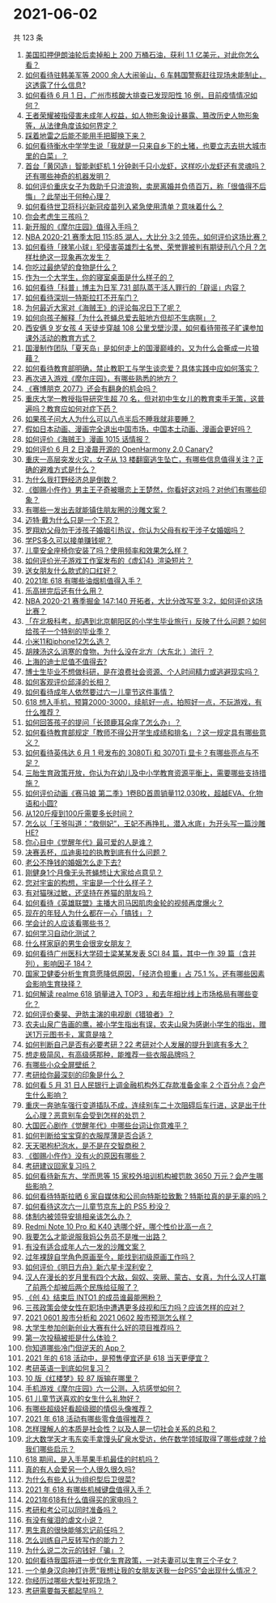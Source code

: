 # 2021-06-02

共 123 条

<!-- BEGIN -->
<!-- 最后更新时间 Wed Jun 02 2021 15:36:37 GMT+0800 (China Standard Time) -->

1. [美国扣押伊朗油轮后卖掉船上 200 万桶石油，获利 1.1
   亿美元，对此你怎么看？](https://www.zhihu.com/question/462609621)
2. [如何看待驻韩美军等 2000 余人大闹釜山，6
   车韩国警察赶往现场未能制止，这透露了什么信息?](https://www.zhihu.com/question/462483378)
3. [如何看待 6 月 1 日，广州市核酸大排查已发现阳性 16
   例，目前疫情情况如何？](https://www.zhihu.com/question/462608073)
4. [王者荣耀被指侵害未成年人权益，如人物形象设计暴露、篡改历史人物形象等，从法律角度该如何界定？](https://www.zhihu.com/question/462570583)
5. [踩着地雷之后能不能用手把脚换下来？](https://www.zhihu.com/question/423574764)
6. [如何看待衡水中学学生说「我就是一只来自乡下的土猪，也要立志去拱大城市里的白菜」？](https://www.zhihu.com/question/462345321)
7. [首台「黄冈造」智能剥虾机 1
   分钟剥千只小龙虾，这样吃小龙虾还有灵魂吗？还有哪些神奇的机器发明？](https://www.zhihu.com/question/461349209)
8. [如何评价重庆女子为救助千只流浪狗，卖房离婚并负债百万，称「很值得不后悔」？此举出于何种心理？](https://www.zhihu.com/question/462541195)
9. [如何看待世卫将科兴新冠疫苗列入紧急使用清单？意味着什么？](https://www.zhihu.com/question/462658698)
10. [你会考虑生三孩吗？](https://www.zhihu.com/question/462397389)
11. [新开服的《摩尔庄园》值得入手吗？](https://www.zhihu.com/question/462528988)
12. [NBA 2020-21 赛季太阳 115:85 湖人，大比分 3:2
    领先，如何评价这场比赛？](https://www.zhihu.com/question/462706525)
13. [如何看待「辣笔小球」犯侵害英雄烈士名誉、荣誉罪被判有期徒刑八个月？怎样杜绝这一现象再次发生？](https://www.zhihu.com/question/462424984)
14. [你吃过最绝望的食物是什么？](https://www.zhihu.com/question/266593795)
15. [作为一个大学生，你的寝室桌面是什么样子的？](https://www.zhihu.com/question/319191971)
16. [如何看待「科普」博主为日军 731
    部队蒸干活人罪行的「辟谣」内容？](https://www.zhihu.com/question/462729507)
17. [如何看待深圳一特斯拉打不开车门？](https://www.zhihu.com/question/462370714)
18. [为何最近大家对《海贼王》的评论每况日下了呢？](https://www.zhihu.com/question/462399807)
19. [如何向孩子解释「为什么苍蝇总爱去脏地方但却不生病啊」？](https://www.zhihu.com/question/322221205)
20. [西安俩 9 岁女孩 4 天徒步穿越 108
    公里戈壁沙漠，如何看待带孩子旷课参加课外活动的教育方式？](https://www.zhihu.com/question/462542969)
21. [国漫制作团队「夏天岛」是如何走上的国漫巅峰的，又为什么会撕成一片狼藉？](https://www.zhihu.com/question/462243145)
22. [如何看待教育部明确，禁止教职工与学生谈恋爱？具体实践中应如何落实？](https://www.zhihu.com/question/462607174)
23. [再次进入游戏《摩尔庄园》，有哪些熟悉的地方？](https://www.zhihu.com/question/462545853)
24. [《赛博朋克 2077》还会有翻身的机会吗？](https://www.zhihu.com/question/451861978)
25. [重庆大学一教授指导研究生超 70
    名，但对初中生女儿的教育束手无策，这普遍吗？教育应如何对症下药？](https://www.zhihu.com/question/462546679)
26. [如果孩子问大人为什么可以八点半后不睡我就非要睡？](https://www.zhihu.com/question/387591335)
27. [假如日本动画、漫画完全退出中国市场，中国本土动画、漫画会更好吗？](https://www.zhihu.com/question/461084402)
28. [如何评价《海贼王》漫画 1015 话情报？](https://www.zhihu.com/question/462658105)
29. [如何评价 6 月 2 日凌晨开源的 OpenHarmony 2.0
    Canary?](https://www.zhihu.com/question/462685335)
30. [重庆一高层突发火灾，女子从 13
    楼翻窗逃生坠亡，有哪些信息值得关注？正确的避难方式是什么？](https://www.zhihu.com/question/462732429)
31. [为什么我打野经济总是倒数？](https://www.zhihu.com/question/461590387)
32. [《御赐小仵作》男主王子奇被曝恋上王楚然，你看好这对吗？对他们有哪些印象？](https://www.zhihu.com/question/462561282)
33. [有哪些一发出去就能镇住朋友圈的沙雕文案？](https://www.zhihu.com/question/441111291)
34. [迈特·戴为什么只是一个下忍？](https://www.zhihu.com/question/450399642)
35. [罗翔劝父母勿干涉孩子婚姻引热议，你认为父母有权干涉子女婚姻吗？](https://www.zhihu.com/question/462591633)
36. [学PS多久可以接单赚钱呢？](https://www.zhihu.com/question/434494624)
37. [儿童安全座椅你安装了吗？使用频率和效果怎么样？](https://www.zhihu.com/question/462368515)
38. [如何评价光子游戏工作室发布的《虚幻4》渲染短片？](https://www.zhihu.com/question/460068126)
39. [送女朋友什么款式的口红好？](https://www.zhihu.com/question/264650346)
40. [2021年 618 有哪些油烟机值得入手？](https://www.zhihu.com/question/457255641)
41. [乐高拼完后还有什么用？](https://www.zhihu.com/question/436748383)
42. [NBA 2020-21 赛季掘金 147:140 开拓者，大比分改写至
    3:2，如何评价这场比赛？](https://www.zhihu.com/question/462699119)
43. [「在北极科考，却遇到北京朝阳区的小学生毕业旅行」反映了什么问题？如何给孩子一个特别的毕业季？](https://www.zhihu.com/question/461429592)
44. [小米11和iphone12怎么选？](https://www.zhihu.com/question/434673403)
45. [胡辣汤这么消寒的食物，为什么没在北方（大东北 ）流行 ？](https://www.zhihu.com/question/424263115)
46. [上海的迪士尼值不值得去?](https://www.zhihu.com/question/394237201)
47. [博士生毕业不想做科研，是在浪费社会资源、个人时间精力或逃避现实吗？](https://www.zhihu.com/question/462265744)
48. [如何客观评价邱泽的长相？](https://www.zhihu.com/question/267131940)
49. [如何看待成年人依然要过六一儿童节这件事情？](https://www.zhihu.com/question/462357788)
50. [618
    想入手机，预算2000-3000，续航好一点，拍照好一点，不玩游戏，有什么推荐？](https://www.zhihu.com/question/457778088)
51. [如何回答孩子的提问「长颈鹿耳朵痒了怎么办」？](https://www.zhihu.com/question/459060337)
52. [如何看待教育部规定「教师不得公开学生成绩和排名」？这一规定具有哪些意义？](https://www.zhihu.com/question/462602539)
53. [如何看待英伟达 6 月 1 号发布的 3080Ti 和 3070Ti
    显卡？有哪些亮点与不足？](https://www.zhihu.com/question/462567339)
54. [三胎生育政策开放，你认为在幼儿及中小学教育资源平衡上，需要哪些支持措施？](https://www.zhihu.com/question/462407423)
55. [如何评价动画《赛马娘
    第二季》1卷BD首周销量112,030枚，超越EVA、化物语和小圆?](https://www.zhihu.com/question/462603480)
56. [从120斤瘦到100斤需要多长时间？](https://www.zhihu.com/question/302084700)
57. [怎么以「王爷叫道：“救侧妃”，王妃不再挣扎，潜入水底」为开头写一篇沙雕HE?](https://www.zhihu.com/question/461408214)
58. [你心目中《觉醒年代》最可爱的人是谁？](https://www.zhihu.com/question/461358216)
59. [决赛丢杯，瓜迪奥拉的执教到底有什么问题？](https://www.zhihu.com/question/462164773)
60. [老公不挣钱的婚姻怎么走下去?](https://www.zhihu.com/question/374704037)
61. [刚健身1个月像无头苍蝇想让大家给点意见？](https://www.zhihu.com/question/457794422)
62. [您对宇宙的构想，宇宙是一个什么样子？](https://www.zhihu.com/question/456708648)
63. [有对猫咪过敏，还坚持在养猫的朋友吗？](https://www.zhihu.com/question/333933090)
64. [如何看待《英雄联盟》主播大司马因肌肉金轮的视频再度爆火？](https://www.zhihu.com/question/461809084)
65. [现在的年轻人为什么都在一心「搞钱」？](https://www.zhihu.com/question/450839670)
66. [学会计的人应该看哪些书？](https://www.zhihu.com/question/41907188)
67. [如何学习自动化测试？](https://www.zhihu.com/question/22211535)
68. [什么样家庭的男生会很宠女朋友？](https://www.zhihu.com/question/313152078)
69. [如何看待广州医科大学硕士梁某某发表 SCI 84 篇，其中一作 39 篇（含并列），影响因子
    184？](https://www.zhihu.com/question/462366877)
70. [国家卫健委分析生育意愿降低原因，「经济负担重」占 75.1
    %，还有哪些因素会影响生育抉择？](https://www.zhihu.com/question/462526540)
71. [如何解读 realme 618 销量进入 TOP3
    ，和去年相比线上市场格局有哪些变化？](https://www.zhihu.com/question/462616403)
72. [如何评价秦昊、尹昉主演的电视剧《猎狼者》？](https://www.zhihu.com/question/455156529)
73. [农夫山泉广告画的鹰，被小学生指出有误，农夫山泉为感谢小学生的指出，赠送1万元图书卡，寓意是啥？](https://www.zhihu.com/question/462023008)
74. [如何判断自己是否有必要考研？22
    考研对个人发展的提升到底有多大？](https://www.zhihu.com/question/462367069)
75. [想走极简风，有高级感那种，能推荐一些衣服品牌吗？](https://www.zhihu.com/question/445505751)
76. [有哪些小众全屏壁纸？](https://www.zhihu.com/question/440343163)
77. [考研给你最深刻的印象是什么？](https://www.zhihu.com/question/460327120)
78. [如何看 5 月 31 日人民银行上调金融机构外汇存款准备金率 2
    个百分点？会产生什么影响？](https://www.zhihu.com/question/462414275)
79. [重庆一奔驰车强行变道插队不成，连续别车二十次阻碍后车行进，这是出于什么心理？恶意别车会受到怎样的处罚？](https://www.zhihu.com/question/462354167)
80. [大国匠心剧作《觉醒年代》中哪些台词让你意难平？](https://www.zhihu.com/question/461299889)
81. [如何判断给宝宝穿的衣服厚薄是否合适？](https://www.zhihu.com/question/377804250)
82. [天天喝枸杞泡水，是不是在交智商税？](https://www.zhihu.com/question/454743302)
83. [《御赐小仵作》没有火的原因有哪些？](https://www.zhihu.com/question/457943894)
84. [考研建议回家复习吗？](https://www.zhihu.com/question/436085854)
85. [如何看待新东方、学而思等 15 家校外培训机构被罚款 3650
    万元？会产生哪些影响？](https://www.zhihu.com/question/462535567)
86. [如何看待特斯拉晒 6
    家自媒体和公司向特斯拉致歉？特斯拉真的是无辜的吗？](https://www.zhihu.com/question/462076486)
87. [如何看待这次六一儿童节京东上的 PS5 秒没？](https://www.zhihu.com/question/462492031)
88. [体制内被领导安排相亲该怎么办？](https://www.zhihu.com/question/460637014)
89. [Redmi Note 10 Pro 和 K40
    选哪个好，哪个性价比高一点？](https://www.zhihu.com/question/461519430)
90. [我要怎么才能说服我妈公务员不是唯一出路？](https://www.zhihu.com/question/455473165)
91. [有没有适合成年人六一发的沙雕文案？](https://www.zhihu.com/question/462199746)
92. [过年裸辞自学角色原画至今，能找到初级原画工作吗？](https://www.zhihu.com/question/461261390)
93. [如何评价《明日方舟》新六星卡涅利安？](https://www.zhihu.com/question/461539120)
94. [汉人在漫长的岁月里有四个大敌，匈奴、突厥、蒙古、女真，为什么汉人打赢了前两个却被后两个民族给征服了？](https://www.zhihu.com/question/353844694)
95. [《创 4》结束后 INTO1 的成员谁最能圈粉？](https://www.zhihu.com/question/462281849)
96. [三孩政策会使女性在职场中遭遇更多歧视和压力吗？应该怎样的应对？](https://www.zhihu.com/question/462489226)
97. [2021 0601 股市分析和 2021 0602
    股市预测怎么样？](https://www.zhihu.com/question/462476338)
98. [大学生参加创新创业大赛有什么好的项目推荐吗？](https://www.zhihu.com/question/346966240)
99. [第一次投稿被拒是什么体验？](https://www.zhihu.com/question/32112394)
100. [你知道哪些冷门但逆天的 App？](https://www.zhihu.com/question/37524914)
101. [2021 年的 618 活动中，是预售便宜还是 618
     当天更便宜？](https://www.zhihu.com/question/461194384)
102. [考研英语一到底如何复习？](https://www.zhihu.com/question/312253149)
103. [10 版《红楼梦》较 87 版输在哪里？](https://www.zhihu.com/question/456112781)
104. [手机游戏《摩尔庄园》六一公测，入坑感觉如何？](https://www.zhihu.com/question/458172840)
105. [61 儿童节送喜欢的女生什么礼物好？](https://www.zhihu.com/question/278700922)
106. [有哪些超级好看超级甜的情侣头像推荐？](https://www.zhihu.com/question/456268412)
107. [2021 年 618 活动有哪些零食值得推荐？](https://www.zhihu.com/question/460637438)
108. [怎样理解人的本质是社会性？以及人是一切社会关系的总和？](https://www.zhihu.com/question/298007344)
109. [北大数学天才韦东奕手拿馒头矿泉水受访，他在数学领域取得了哪些成就？给我们哪些启示？](https://www.zhihu.com/question/462169322)
110. [618 期间，是入手苹果手机最佳的时机吗？](https://www.zhihu.com/question/462455215)
111. [真的有人会爱另一个人很久很久吗?](https://www.zhihu.com/question/458960074)
112. [为什么有些人认为组织型后卫很菜?](https://www.zhihu.com/question/462193082)
113. [2021 年 618 有哪些机械键盘值得入手？](https://www.zhihu.com/question/458238042)
114. [2021年618有什么值得买的家电吗？](https://www.zhihu.com/question/455683881)
115. [考研和考公可以同时准备吗？](https://www.zhihu.com/question/461189261)
116. [有没有催泪的虐文小说？](https://www.zhihu.com/question/437052793)
117. [男生真的很快能够忘记前任吗？](https://www.zhihu.com/question/459584381)
118. [怎么训练自己反转写作的能力？](https://www.zhihu.com/question/61914490)
119. [为什么说二次元的钱好「骗」？](https://www.zhihu.com/question/461633604)
120. [如何看待我国将进一步优化生育政策，一对夫妻可以生育三个子女？](https://www.zhihu.com/question/462390587)
121. [一个单身汉向神灯许愿“我想让我的女朋友送我一台PS5”会出现什么情况？](https://www.zhihu.com/question/441177338)
122. [你经历过哪些大型社死现场？](https://www.zhihu.com/question/439032546)
123. [考研需要每天都起早吗？](https://www.zhihu.com/question/450289602)

<!-- END -->
